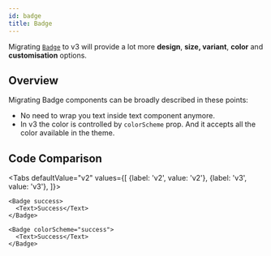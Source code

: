 ```yaml
---
id: badge
title: Badge
---
```





Migrating [`Badge`](badge.md) to v3 will provide a lot more **design**, **size, variant**, **color** and **customisation** options.

## Overview

Migrating Badge components can be broadly described in these points:

- No need to wrap you text inside text component anymore.
- In v3 the color is controlled by `colorScheme` prop. And it accepts all the color available in the theme.

## Code Comparison

<Tabs
defaultValue="v2"
values={[
{label: 'v2', value: 'v2'},
{label: 'v3', value: 'v3'},
]}>
<TabItem value="v2">

```tsx
<Badge success>
  <Text>Success</Text>
</Badge>
```

</TabItem>
<TabItem value="v3">

```tsx
<Badge colorScheme="success">
  <Text>Success</Text>
</Badge>
```

</TabItem>
</Tabs>
